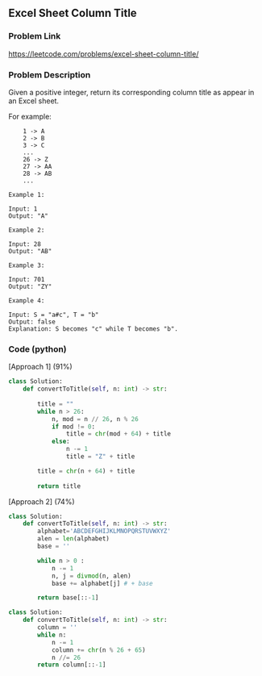 ## Excel Sheet Column Title

### Problem Link

https://leetcode.com/problems/excel-sheet-column-title/

### Problem Description 

Given a positive integer, return its corresponding column title as appear in an Excel sheet.

For example:
```
    1 -> A
    2 -> B
    3 -> C
    ...
    26 -> Z
    27 -> AA
    28 -> AB 
    ...
```

```
Example 1:

Input: 1
Output: "A"

```

```
Example 2:

Input: 28
Output: "AB"

```

```
Example 3:

Input: 701
Output: "ZY"

```

```
Example 4:

Input: S = "a#c", T = "b"
Output: false
Explanation: S becomes "c" while T becomes "b".

```

### Code (python)

[Approach 1] (91%)

```python
class Solution:
    def convertToTitle(self, n: int) -> str:
        
        title = ""
        while n > 26:
            n, mod = n // 26, n % 26
            if mod != 0:
                title = chr(mod + 64) + title
            else:
                n -= 1
                title = "Z" + title

        title = chr(n + 64) + title
        
        return title
```

[Approach 2] (74%)

```python
class Solution:
    def convertToTitle(self, n: int) -> str:
        alphabet='ABCDEFGHIJKLMNOPQRSTUVWXYZ'
        alen = len(alphabet)
        base = ''

        while n > 0 :
            n -= 1
            n, j = divmod(n, alen)
            base += alphabet[j] # + base

        return base[::-1]
```

```python
class Solution:
    def convertToTitle(self, n: int) -> str:
        column = ''
        while n:
            n -= 1
            column += chr(n % 26 + 65)
            n //= 26
        return column[::-1]
```